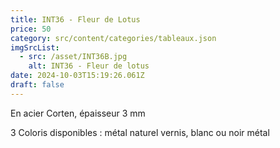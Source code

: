 ```yaml
---
title: INT36 - Fleur de Lotus
price: 50
category: src/content/categories/tableaux.json
imgSrcList:
  - src: /asset/INT36B.jpg
    alt: INT36 - Fleur de lotus
date: 2024-10-03T15:19:26.061Z
draft: false
---
```


En acier Corten, épaisseur 3 mm

3 Coloris disponibles : métal naturel vernis, blanc ou noir métal
